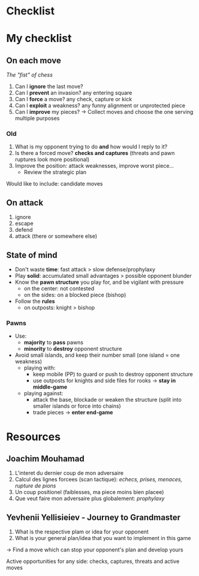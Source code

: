 Checklist
=========
# My checklist
## On each move
_The "fist" of chess_
1. Can I **ignore** the last move?
2. Can I **prevent** an invasion? any entering square
3. Can I **force** a move? any check, capture or kick
4. Can I **exploit** a weakness? any funny alignment or unprotected piece
5. Can I **improve** my pieces?
-> Collect moves and choose the one serving multiple purposes

### Old
1. What is my opponent trying to do **and** how would I reply to it?
2. Is there a forced move? **checks and captures** (threats and pawn ruptures look more positional)
3. Improve the position: attack weaknesses, improve worst piece...
   * Review the strategic plan
  
Would like to include: candidate moves

## On attack
1. ignore
2. escape
3. defend
4. attack (there or somewhere else)

## State of mind
* Don't waste **time**: fast attack > slow defense/prophylaxy
* Play **solid**: accumulated small advantages > possible opponent blunder
* Know the **pawn structure** you play for, and be vigilant with pressure
  * on the center: not contested
  * on the sides: on a blocked piece (bishop)
* Follow the **rules**
  * on outposts: knight > bishop
 
### Pawns
* Use:
  * **majority** to **pass** pawns
  * **minority** to **destroy** opponent structure
* Avoid small islands, and keep their number small (one island = one weakness)
  * playing with:
    * keep mobile (PP) to guard or push to destroy opponent structure
    * use outposts for knights and side files for rooks -> **stay in middle-game**
  * playing against:
    * attack the base, blockade or weaken the structure (split into smaller islands or force into chains)
    * trade pieces -> **enter end-game**

# Resources
## Joachim Mouhamad
  1. L'interet du dernier coup de mon adversaire
  2. Calcul des lignes forcees (scan tactique): _echecs, prises, menaces, rupture de pions_
  3. Un coup positionel (faiblesses, ma piece moins bien placee)
  4. Que veut faire mon adversaire plus globalement: _prophylaxy_

## Yevhenii Yellisieiev - Journey to Grandmaster
  1. What is the respective plam or idea for your opponent
  2. What is your general plan/idea that you want to implement in this game

-> Find a move which can stop your opponent's plan and develop yours

Active opportunities for any side: checks, captures, threats and active moves
